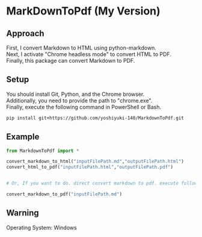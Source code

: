# MarkDownToPdf (My Version)

## Approach
First, I convert Markdown to HTML using python-markdown.<br>
Next, I activate "Chrome headless mode" to convert HTML to PDF.<br>
Finally, this package can convert Markdown to PDF.<br>

## Setup
You should install Git, Python, and the Chrome browser.<br>
Additionally, you need to provide the path to "chrome.exe".<br>
Finally, execute the following command in PowerShell or Bash.<br>

```bash | powershell
pip install git+https://github.com/yoshiyuki-140/MarkdownToPdf.git
```

## Example

```py
from MarkdownToPdf import *

convert_markdown_to_html("inputFilePath.md","outputFilePath.html")
convert_html_to_pdf("inputFilePath.html","outputFilePath.pdf")


# Or, If you want to do. direct convert markdown to pdf. execute following code

convert_markdown_to_pdf("inputFilePath.md")
```

## Warning
Operating System: Windows
